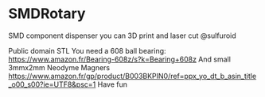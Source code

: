 # SMDRotary
SMD component dispenser you can 3D print and laser cut
@sulfuroid

Public domain STL
You need a 608 ball bearing: https://www.amazon.fr/Bearing-608z/s?k=Bearing+608z
And small 3mmx2mm Neodyme Magners https://www.amazon.fr/gp/product/B003BKPIN0/ref=ppx_yo_dt_b_asin_title_o00_s00?ie=UTF8&psc=1
Have fun



